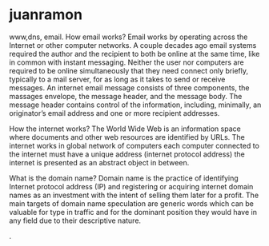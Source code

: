 # juanramon
www,dns, email.
How email works?
     Email works by operating across the Internet or other computer networks. A couple decades ago email systems required the author and the recipient to both be online at the same time, like in common with instant messaging. Neither the user nor computers are required to be online simultaneously that they need connect only briefly, typically to a mail server, for as long as it takes to send or receive messages.
	An internet email message consists of three components, the massages envelope, the message header, and the message body. The message header contains control of the information, including, minimally, an originator’s email address and one or more recipient addresses.
 
How the internet works?
	The World Wide Web is an information space where documents and other web resources are identified by URLs. The internet works in global network of computers each computer connected to the internet must have a unique address (internet protocol address) the internet is presented as an abstract object in between.


 
What is the domain name?
	 Domain name is the practice of identifying Internet protocol address (IP) and registering or acquiring internet domain names as an investment with the intent of selling them later for a profit. The main targets of domain name speculation are generic words which can be valuable for type in traffic and for the dominant position they would have in any field due to their descriptive nature.
	



.

